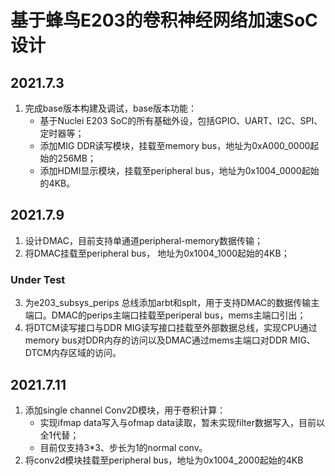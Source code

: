 # 基于蜂鸟E203的卷积神经网络加速SoC设计
## 2021.7.3
1. 完成base版本构建及调试，base版本功能：
    - 基于Nuclei E203 SoC的所有基础外设，包括GPIO、UART、I2C、SPI、定时器等；
    - 添加MIG DDR读写模块，挂载至memory bus，地址为0xA000_0000起始的256MB；
    - 添加HDMI显示模块，挂载至peripheral bus，地址为0x1004_0000起始的4KB。
## 2021.7.9
1. 设计DMAC，目前支持单通道peripheral-memory数据传输；
2. 将DMAC挂载至peripheral bus， 地址为0x1004_1000起始的4KB；
### Under Test
3. 为e203_subsys_perips 总线添加arbt和splt，用于支持DMAC的数据传输主端口。DMAC的perips主端口挂载至periperal bus，mems主端口引出；
4. 将DTCM读写接口与DDR MIG读写接口挂载至外部数据总线，实现CPU通过memory bus对DDR内存的访问以及DMAC通过mems主端口对DDR MIG、DTCM内存区域的访问。

## 2021.7.11
1. 添加single channel Conv2D模块，用于卷积计算： 
    - 实现ifmap data写入与ofmap data读取，暂未实现filter数据写入，目前以全1代替；
    - 目前仅支持3*3、步长为1的normal conv。
2. 将conv2d模块挂载至peripheral bus，地址为0x1004_2000起始的4KB